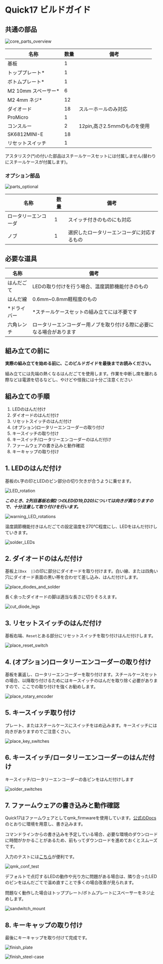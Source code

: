 # Quick17 ビルドガイド

## 共通の部品

![core_parts_overview](imgs/IMG_4770.JPG)

|名称|数量|備考|
|---|---|---|
|基板|1|
|トッププレート*|1|
|ボトムプレート*|1|
|M2 10mm スペーサー*|6|
|M2 4mm ネジ*|12|
|ダイオード|18|スルーホールのみ対応|
|ProMicro|1|
|コンスルー|2|12pin,高さ2.5ｍｍのものを使用|
|SK6812MINI-E|18|
|リセットスイッチ|1|

アスタリスク(*)の付いた部品はスチールケースセットには付属しません(替わりにスチールケースが付属します)。

### オプション部品

![parts_optional](https://cdn.shopify.com/s/files/1/0532/0880/9633/products/pec12r-4222f-s0024_470x.jpg?v=1612413949)

|名称|数量|備考|
|---|---|---|
|ロータリーエンコーダ|1|スイッチ付きのものにも対応|
|ノブ|1|選択したロータリーエンコーダに対応するもの|


## 必要な道具

|名称|備考|
|---|---|
|はんだごて|LEDの取り付けを行う場合、温度調節機能付きのもの|
|はんだ線|0.6mm~0.8mm軽程度のもの|
|*ドライバー|*スチールケースセットの組み立てには不要です|
|六角レンチ|ロータリーエンコーダー用ノブを取り付ける際に必要になる場合があります|


## 組み立ての前に

**実際の組み立てを始める前に、このビルドガイドを最後までお読みください。**

組み立てには先端の熱くなるはんだごてを使用します。作業を中断し席を離れる際などは電源を切るなどし、やけどや怪我には十分ご注意ください

## 組み立ての手順

1. LEDのはんだ付け
1. ダイオードのはんだ付け
1. リセットスイッチのはんだ付け
1. (オプション)ロータリーエンコーダーの取り付け
1. キースイッチの取り付け
1. キースイッチ/ロータリーエンコーダーのはんだ付け
1. ファームウェアの書き込みと動作確認
1. キーキャップの取り付け

## 1. LEDのはんだ付け

基板の`L`字の印とLEDのピン部分の切り欠きが合うように乗せます。

![LED_rotation](imgs/IMG_4771.JPG)

***このとき、2列目基板右側2つのLED(D19,D20)については向きが異なりますので、十分注意して取り付けを行います。***

![warning_LED_rotations](imgs/IMG_4772.JPG)

温度調節機能付きはんだごての設定温度を270℃程度にし、LEDをはんだ付けしていきます。

![solder_LEDs](imgs/IMG_4789.JPG)

## 2. ダイオードのはんだ付け

基板上`[Dxx  |]`の印に部分にダイオードを取り付けます。白い線、または四角い穴にダイオード表面の黒い帯を合わせて差し込み、はんだ付けします。

![place_diodes_and_solder](imgs/IMG_4779.JPG)

長く余ったダイオードの脚は適当な長さに切りそろえます。

![cut_diode_legs](imgs/IMG_4782.JPG)

## 3. リセットスイッチのはんだ付け

基板右端、`Reset`とある部分にリセットスイッチを取り付けはんだ付けします。

![place_reset_switch](imgs/IMG_4784.JPG)

## 4. (オプション)ロータリーエンコーダーの取り付け

基板を裏返し、ロータリーエンコーダーを取り付けます。スチールケースセットの場合、以降取り付けるためにはキースイッチのはんだを取り除く必要がありますので、ここでの取り付けを強くお勧めします。

![place_rotary_encoder](imgs/IMG_4786.JPG)

## 5. キースイッチ取り付け

プレート、またはスチールケースにスイッチをはめ込みます。キースイッチには向きがありますのでご注意くさい。

![place_key_switches](imgs/IMG_4787.JPG)

## 6. キースイッチ/ロータリーエンコーダーのはんだ付け

キースイッチ/ロータリーエンコーダーの各ピンをはんだ付けします

![solder_switches](imgs/IMG_4788.JPG)

## 7. ファームウェアの書き込みと動作確認

Quick17はファームウェアとしてqmk_firmwareを使用しています。[公式のDocs](https://docs.qmk.fm/#/ja/)のとおりに環境を用意し、書き込みます。

コマンドラインからの書き込みを予定している場合、必要な環境のダウンロードに時間がかかることがあるため、前もってダウンロードを進めておくとスムーズです。

入力のテストには[こちら](htps://config.qmk.fm/#/test)が便利です。

![qmk_conf_test](imgs/IMG_4475.jpg)

デフォルトで点灯するLEDの動作や光り方に問題がある場合は、隣り合ったLEDのピンをはんだごてで温め直すことで多くの場合改善が見られます。
 
問題なく動作した場合はトッププレート/ボトムプレートにスペーサーをネジ止めします。

![sandwitch_mount](imgs/IMG_4938.JPG)

## 8. キーキャップの取り付け

最後にキーキャップを取り付けて完成です。

![finish_plate](imgs/IMG_4941.JPG)

![finish_steel-case](imgs/IMG_4945.JPG)